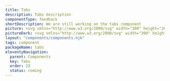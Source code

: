 ```yaml
---
title: Tabs
description: Tabs description
componentType: feedback
shortDescription: We are still working on the tabs component
picture: <svg xmlns="http://www.w3.org/2000/svg" width="300" height="200" fill="none" aria-labelledby="tabsTitle tabsDesc" role="img"><title id="tabsTitle">Illustration of the tabs component.</title><desc id="tabsDesc">An illustrated tabs component representing tabs component card.</desc><path fill="#fff" d="M26 78h248v44H26V78Z"/><path fill="#D5D5D5" d="M26 120h248v2H26z"/><path fill="#36F" d="M26 118h82.67v4H26z"/><path fill="#222" d="M51.773 106v-8.896H48.75v-1.568h7.904v1.568H53.63V106h-1.856ZM59.046 106.192c-.683 0-1.243-.213-1.68-.64-.427-.427-.64-.981-.64-1.664 0-.843.368-1.493 1.104-1.952.736-.469 1.91-.789 3.52-.96-.01-.416-.123-.773-.336-1.072-.203-.31-.57-.464-1.104-.464-.384 0-.763.075-1.136.224-.363.15-.72.33-1.072.544l-.672-1.232a7.873 7.873 0 0 1 1.472-.72 5.087 5.087 0 0 1 1.76-.304c.981 0 1.712.293 2.192.88.49.576.736 1.413.736 2.512V106h-1.52l-.128-.864h-.064c-.352.299-.73.549-1.136.752a2.791 2.791 0 0 1-1.296.304Zm.592-1.44c.32 0 .608-.075.864-.224.267-.16.55-.373.848-.64v-1.76c-1.067.139-1.808.347-2.224.624-.416.267-.624.597-.624.992 0 .352.107.608.32.768.213.16.485.24.816.24ZM69.2 106.192c-.747 0-1.461-.341-2.144-1.024h-.048l-.16.832h-1.456V94.704h1.84v2.912l-.048 1.312c.33-.288.693-.523 1.088-.704.395-.181.79-.272 1.184-.272.981 0 1.744.363 2.288 1.088.544.725.816 1.691.816 2.896 0 .896-.16 1.664-.48 2.304-.32.629-.736 1.115-1.248 1.456a2.904 2.904 0 0 1-1.632.496Zm-.384-1.52c.523 0 .96-.229 1.312-.688.352-.459.528-1.131.528-2.016 0-.789-.133-1.403-.4-1.84-.267-.437-.699-.656-1.296-.656-.555 0-1.13.293-1.728.88v3.664c.277.235.55.405.816.512.277.096.533.144.768.144ZM79.915 100.432l-.368 1.28h2.672l-.368-1.28a55.116 55.116 0 0 1-.496-1.712c-.15-.587-.299-1.168-.448-1.744h-.064a53.266 53.266 0 0 1-.448 1.76c-.15.576-.31 1.141-.48 1.696ZM76.41 106l3.408-10.464h2.176L85.403 106H83.45l-.816-2.832h-3.52L78.299 106H76.41ZM134.44 106v-8.896h-3.024v-1.568h7.904v1.568h-3.024V106h-1.856ZM141.713 106.192c-.683 0-1.243-.213-1.68-.64-.427-.427-.64-.981-.64-1.664 0-.843.368-1.493 1.104-1.952.736-.469 1.909-.789 3.52-.96-.011-.416-.123-.773-.336-1.072-.203-.31-.571-.464-1.104-.464-.384 0-.763.075-1.136.224-.363.15-.72.33-1.072.544l-.672-1.232a7.864 7.864 0 0 1 1.472-.72 5.083 5.083 0 0 1 1.76-.304c.981 0 1.712.293 2.192.88.49.576.736 1.413.736 2.512V106h-1.52l-.128-.864h-.064a5.68 5.68 0 0 1-1.136.752 2.793 2.793 0 0 1-1.296.304Zm.592-1.44c.32 0 .608-.075.864-.224a5.73 5.73 0 0 0 .848-.64v-1.76c-1.067.139-1.808.347-2.224.624-.416.267-.624.597-.624.992 0 .352.106.608.32.768.213.16.485.24.816.24ZM151.867 106.192c-.747 0-1.462-.341-2.144-1.024h-.048l-.16.832h-1.456V94.704h1.84v2.912l-.048 1.312c.33-.288.693-.523 1.088-.704a2.812 2.812 0 0 1 1.184-.272c.981 0 1.744.363 2.288 1.088.544.725.816 1.691.816 2.896 0 .896-.16 1.664-.48 2.304-.32.629-.736 1.115-1.248 1.456a2.907 2.907 0 0 1-1.632.496Zm-.384-1.52c.522 0 .96-.229 1.312-.688.352-.459.528-1.131.528-2.016 0-.789-.134-1.403-.4-1.84-.267-.437-.699-.656-1.296-.656-.555 0-1.131.293-1.728.88v3.664c.277.235.549.405.816.512.277.096.533.144.768.144ZM160.437 106V95.536h3.344c.726 0 1.366.08 1.92.24.566.16 1.008.432 1.328.816.331.373.496.88.496 1.52 0 .49-.128.955-.384 1.392-.256.427-.613.72-1.072.88v.064c.576.128 1.051.4 1.424.816.384.405.576.96.576 1.664 0 .693-.176 1.269-.528 1.728-.341.459-.816.8-1.424 1.024-.608.213-1.296.32-2.064.32h-3.616Zm1.856-6.144h1.328c.726 0 1.254-.133 1.584-.4.331-.267.496-.624.496-1.072 0-.512-.17-.875-.512-1.088-.341-.213-.853-.32-1.536-.32h-1.36v2.88Zm0 4.704h1.568c.768 0 1.36-.139 1.776-.416.416-.288.624-.725.624-1.312 0-.555-.202-.955-.608-1.2-.405-.256-1.002-.384-1.792-.384h-1.568v3.312ZM217.107 106v-8.896h-3.024v-1.568h7.904v1.568h-3.024V106h-1.856ZM224.379 106.192c-.682 0-1.242-.213-1.68-.64-.426-.427-.64-.981-.64-1.664 0-.843.368-1.493 1.104-1.952.736-.469 1.91-.789 3.52-.96-.01-.416-.122-.773-.336-1.072-.202-.31-.57-.464-1.104-.464-.384 0-.762.075-1.136.224-.362.15-.72.33-1.072.544l-.672-1.232a7.895 7.895 0 0 1 1.472-.72 5.091 5.091 0 0 1 1.76-.304c.982 0 1.712.293 2.192.88.491.576.736 1.413.736 2.512V106h-1.52l-.128-.864h-.064c-.352.299-.73.549-1.136.752a2.787 2.787 0 0 1-1.296.304Zm.592-1.44c.32 0 .608-.075.864-.224.267-.16.55-.373.848-.64v-1.76c-1.066.139-1.808.347-2.224.624-.416.267-.624.597-.624.992 0 .352.107.608.32.768.214.16.486.24.816.24ZM234.533 106.192c-.746 0-1.461-.341-2.144-1.024h-.048l-.16.832h-1.456V94.704h1.84v2.912l-.048 1.312a4.545 4.545 0 0 1 1.088-.704c.395-.181.79-.272 1.184-.272.982 0 1.744.363 2.288 1.088.544.725.816 1.691.816 2.896 0 .896-.16 1.664-.48 2.304-.32.629-.736 1.115-1.248 1.456a2.902 2.902 0 0 1-1.632.496Zm-.384-1.52c.523 0 .96-.229 1.312-.688.352-.459.528-1.131.528-2.016 0-.789-.133-1.403-.4-1.84-.266-.437-.698-.656-1.296-.656-.554 0-1.13.293-1.728.88v3.664c.278.235.55.405.816.512.278.096.534.144.768.144ZM247.28 106.192a4.652 4.652 0 0 1-2.384-.624c-.715-.416-1.285-1.024-1.712-1.824-.416-.811-.624-1.792-.624-2.944 0-1.141.213-2.117.64-2.928.437-.821 1.019-1.445 1.744-1.872a4.559 4.559 0 0 1 2.4-.656c.661 0 1.248.133 1.76.4s.933.576 1.264.928l-.992 1.2a3.128 3.128 0 0 0-.896-.656 2.276 2.276 0 0 0-1.088-.256c-.565 0-1.072.155-1.52.464-.437.299-.784.73-1.04 1.296-.245.565-.368 1.243-.368 2.032 0 1.195.261 2.133.784 2.816.523.672 1.221 1.008 2.096 1.008.469 0 .885-.096 1.248-.288.363-.203.693-.464.992-.784l.992 1.168a4.557 4.557 0 0 1-1.472 1.136c-.544.256-1.152.384-1.824.384Z"/></svg>
pictureDark: <svg xmlns="http://www.w3.org/2000/svg" width="300" height="200" fill="none" aria-labelledby="tabsDarkTitle tabsDarkDesc" role="img"><title id="tabsDarkTitle">Illustration of the tabs component.</title><desc id="tabsDarkDesc">An illustrated tabs component representing tabs component card.</desc><path fill="#222" d="M26 78h248v44H26V78Z"/><path fill="#4E4E4E" d="M26 120h248v2H26z"/><path fill="#5985FF" d="M26 118h82.67v4H26z"/><path fill="#F4F4F4" d="M51.773 106v-8.896H48.75v-1.568h7.904v1.568H53.63V106h-1.856ZM59.046 106.192c-.683 0-1.243-.213-1.68-.64-.427-.427-.64-.981-.64-1.664 0-.843.368-1.493 1.104-1.952.736-.469 1.91-.789 3.52-.96-.01-.416-.123-.773-.336-1.072-.203-.31-.57-.464-1.104-.464-.384 0-.763.075-1.136.224-.363.15-.72.33-1.072.544l-.672-1.232a7.873 7.873 0 0 1 1.472-.72 5.087 5.087 0 0 1 1.76-.304c.981 0 1.712.293 2.192.88.49.576.736 1.413.736 2.512V106h-1.52l-.128-.864h-.064c-.352.299-.73.549-1.136.752a2.791 2.791 0 0 1-1.296.304Zm.592-1.44c.32 0 .608-.075.864-.224.267-.16.55-.373.848-.64v-1.76c-1.067.139-1.808.347-2.224.624-.416.267-.624.597-.624.992 0 .352.107.608.32.768.213.16.485.24.816.24ZM69.2 106.192c-.747 0-1.461-.341-2.144-1.024h-.048l-.16.832h-1.456V94.704h1.84v2.912l-.048 1.312c.33-.288.693-.523 1.088-.704.395-.181.79-.272 1.184-.272.981 0 1.744.363 2.288 1.088.544.725.816 1.691.816 2.896 0 .896-.16 1.664-.48 2.304-.32.629-.736 1.115-1.248 1.456a2.904 2.904 0 0 1-1.632.496Zm-.384-1.52c.523 0 .96-.229 1.312-.688.352-.459.528-1.131.528-2.016 0-.789-.133-1.403-.4-1.84-.267-.437-.699-.656-1.296-.656-.555 0-1.13.293-1.728.88v3.664c.277.235.55.405.816.512.277.096.533.144.768.144ZM79.915 100.432l-.368 1.28h2.672l-.368-1.28a55.116 55.116 0 0 1-.496-1.712c-.15-.587-.299-1.168-.448-1.744h-.064a53.266 53.266 0 0 1-.448 1.76c-.15.576-.31 1.141-.48 1.696ZM76.41 106l3.408-10.464h2.176L85.403 106H83.45l-.816-2.832h-3.52L78.299 106H76.41ZM134.44 106v-8.896h-3.024v-1.568h7.904v1.568h-3.024V106h-1.856ZM141.713 106.192c-.683 0-1.243-.213-1.68-.64-.427-.427-.64-.981-.64-1.664 0-.843.368-1.493 1.104-1.952.736-.469 1.909-.789 3.52-.96-.011-.416-.123-.773-.336-1.072-.203-.31-.571-.464-1.104-.464-.384 0-.763.075-1.136.224-.363.15-.72.33-1.072.544l-.672-1.232a7.864 7.864 0 0 1 1.472-.72 5.083 5.083 0 0 1 1.76-.304c.981 0 1.712.293 2.192.88.49.576.736 1.413.736 2.512V106h-1.52l-.128-.864h-.064a5.68 5.68 0 0 1-1.136.752 2.793 2.793 0 0 1-1.296.304Zm.592-1.44c.32 0 .608-.075.864-.224a5.73 5.73 0 0 0 .848-.64v-1.76c-1.067.139-1.808.347-2.224.624-.416.267-.624.597-.624.992 0 .352.106.608.32.768.213.16.485.24.816.24ZM151.867 106.192c-.747 0-1.462-.341-2.144-1.024h-.048l-.16.832h-1.456V94.704h1.84v2.912l-.048 1.312c.33-.288.693-.523 1.088-.704a2.812 2.812 0 0 1 1.184-.272c.981 0 1.744.363 2.288 1.088.544.725.816 1.691.816 2.896 0 .896-.16 1.664-.48 2.304-.32.629-.736 1.115-1.248 1.456a2.907 2.907 0 0 1-1.632.496Zm-.384-1.52c.522 0 .96-.229 1.312-.688.352-.459.528-1.131.528-2.016 0-.789-.134-1.403-.4-1.84-.267-.437-.699-.656-1.296-.656-.555 0-1.131.293-1.728.88v3.664c.277.235.549.405.816.512.277.096.533.144.768.144ZM160.437 106V95.536h3.344c.726 0 1.366.08 1.92.24.566.16 1.008.432 1.328.816.331.373.496.88.496 1.52 0 .49-.128.955-.384 1.392-.256.427-.613.72-1.072.88v.064c.576.128 1.051.4 1.424.816.384.405.576.96.576 1.664 0 .693-.176 1.269-.528 1.728-.341.459-.816.8-1.424 1.024-.608.213-1.296.32-2.064.32h-3.616Zm1.856-6.144h1.328c.726 0 1.254-.133 1.584-.4.331-.267.496-.624.496-1.072 0-.512-.17-.875-.512-1.088-.341-.213-.853-.32-1.536-.32h-1.36v2.88Zm0 4.704h1.568c.768 0 1.36-.139 1.776-.416.416-.288.624-.725.624-1.312 0-.555-.202-.955-.608-1.2-.405-.256-1.002-.384-1.792-.384h-1.568v3.312ZM217.107 106v-8.896h-3.024v-1.568h7.904v1.568h-3.024V106h-1.856ZM224.379 106.192c-.682 0-1.242-.213-1.68-.64-.426-.427-.64-.981-.64-1.664 0-.843.368-1.493 1.104-1.952.736-.469 1.91-.789 3.52-.96-.01-.416-.122-.773-.336-1.072-.202-.31-.57-.464-1.104-.464-.384 0-.762.075-1.136.224-.362.15-.72.33-1.072.544l-.672-1.232a7.895 7.895 0 0 1 1.472-.72 5.091 5.091 0 0 1 1.76-.304c.982 0 1.712.293 2.192.88.491.576.736 1.413.736 2.512V106h-1.52l-.128-.864h-.064c-.352.299-.73.549-1.136.752a2.787 2.787 0 0 1-1.296.304Zm.592-1.44c.32 0 .608-.075.864-.224.267-.16.55-.373.848-.64v-1.76c-1.066.139-1.808.347-2.224.624-.416.267-.624.597-.624.992 0 .352.107.608.32.768.214.16.486.24.816.24ZM234.533 106.192c-.746 0-1.461-.341-2.144-1.024h-.048l-.16.832h-1.456V94.704h1.84v2.912l-.048 1.312a4.545 4.545 0 0 1 1.088-.704c.395-.181.79-.272 1.184-.272.982 0 1.744.363 2.288 1.088.544.725.816 1.691.816 2.896 0 .896-.16 1.664-.48 2.304-.32.629-.736 1.115-1.248 1.456a2.902 2.902 0 0 1-1.632.496Zm-.384-1.52c.523 0 .96-.229 1.312-.688.352-.459.528-1.131.528-2.016 0-.789-.133-1.403-.4-1.84-.266-.437-.698-.656-1.296-.656-.554 0-1.13.293-1.728.88v3.664c.278.235.55.405.816.512.278.096.534.144.768.144ZM247.28 106.192a4.652 4.652 0 0 1-2.384-.624c-.715-.416-1.285-1.024-1.712-1.824-.416-.811-.624-1.792-.624-2.944 0-1.141.213-2.117.64-2.928.437-.821 1.019-1.445 1.744-1.872a4.559 4.559 0 0 1 2.4-.656c.661 0 1.248.133 1.76.4s.933.576 1.264.928l-.992 1.2a3.128 3.128 0 0 0-.896-.656 2.276 2.276 0 0 0-1.088-.256c-.565 0-1.072.155-1.52.464-.437.299-.784.73-1.04 1.296-.245.565-.368 1.243-.368 2.032 0 1.195.261 2.133.784 2.816.523.672 1.221 1.008 2.096 1.008.469 0 .885-.096 1.248-.288.363-.203.693-.464.992-.784l.992 1.168a4.557 4.557 0 0 1-1.472 1.136c-.544.256-1.152.384-1.824.384Z"/></svg>
layout: "components/components.njk"
tags: component
packageName: tabs
eleventyNavigation:
  parent: Components
  key: Tabs
  order: 23
  status: coming
---
```


